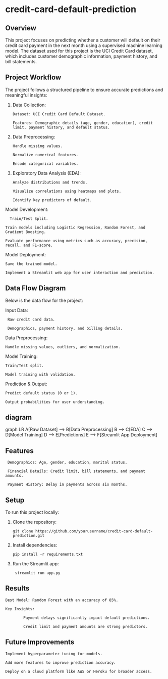 # credit-card-default-prediction

## Overview

This project focuses on predicting whether a customer will default on their credit card payment in the next month using a supervised machine learning model. The dataset used for this project is the UCI Credit Card dataset, which includes customer demographic information, payment history, and bill statements.

## Project Workflow

The project follows a structured pipeline to ensure accurate predictions and meaningful insights:

1. Data Collection:

       Dataset: UCI Credit Card Default Dataset.

       Features: Demographic details (age, gender, education), credit limit, payment history, and default status.

2. Data Preprocessing:

       Handle missing values.

       Normalize numerical features.

       Encode categorical variables.

3. Exploratory Data Analysis (EDA):

       Analyze distributions and trends.

       Visualize correlations using heatmaps and plots.

       Identify key predictors of default.

Model Development:

      Train/Test Split.

    Train models including Logistic Regression, Random Forest, and Gradient Boosting.

    Evaluate performance using metrics such as accuracy, precision, recall, and F1-score.

Model Deployment:

    Save the trained model.

    Implement a Streamlit web app for user interaction and prediction.
## Data Flow Diagram

Below is the data flow for the project:

Input Data:

     Raw credit card data.

     Demographics, payment history, and billing details.

Data Preprocessing:

    Handle missing values, outliers, and normalization.

Model Training:

    Train/Test split.

    Model training with validation.

Prediction & Output:

    Predict default status (0 or 1).

    Output probabilities for user understanding.
## diagram
graph LR
    A[Raw Dataset] --> B[Data Preprocessing]
    B --> C[EDA]
    C --> D[Model Training]
    D --> E[Predictions]
    E --> F[Streamlit App Deployment]

## Features

     Demographics: Age, gender, education, marital status.

     Financial Details: Credit limit, bill statements, and payment amounts.

     Payment History: Delay in payments across six months.

## Setup

To run this project locally:

1. Clone the repository:

       git clone https://github.com/yourusername/credit-card-default-prediction.git

2. Install dependencies:

       pip install -r requirements.txt

3. Run the Streamlit app:

        streamlit run app.py

## Results

    Best Model: Random Forest with an accuracy of 85%.

    Key Insights:

            Payment delays significantly impact default predictions.

            Credit limit and payment amounts are strong predictors.

## Future Improvements

    Implement hyperparameter tuning for models.
 
    Add more features to improve prediction accuracy.

    Deploy on a cloud platform like AWS or Heroku for broader access.
     
